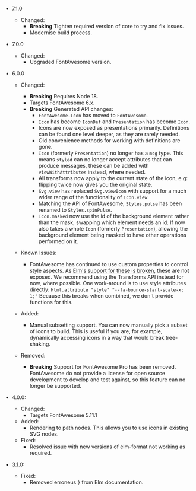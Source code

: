 - 7.1.0
  
  - Changed:
    - **Breaking** Tighten required version of core to try and fix issues. 
    - Modernise build process.

- 7.0.0
  
  - Changed:
    - Upgraded FontAwesome version.

- 6.0.0

  - Changed:

    - **Breaking** Requires Node 18.
    - Targets FontAwesome 6.x.
    - **Breaking** Generated API changes:
      - `FontAwesome.Icon` has moved to `FontAwesome`.
      - `Icon` has become `IconDef` and `Presentation` has become `Icon`.
      - Icons are now exposed as presentations primarily. Definitions can be
        found one level deeper, as they are rarely needed.
      - Old convenience methods for working with definitions are gone.
      - `Icon` (formerly `Presentation`) no longer has a `msg` type. This means
        `styled` can no longer accept attributes that can produce messages,
        these can be added with `viewWithAttributes` instead, where needed.
      - All transforms now apply to the current state of the icon, e.g:
        flipping twice now gives you the original state.
      - `Svg.view` has replaced `Svg.viewIcon` with support for a much wider
        range of the functionality of `Icon.view`.
      - Matching the API of FontAwesome, `Styles.pulse` has been renamed to
        `Styles.spinPulse`.
      - `Icon.masked` now use the id of the background element rather than the
        mask, swapping which element needs an id. If now also takes a whole
        `Icon` (formerly `Presentation`), allowing the background element being
        masked to have other operations performed on it.

  - Known Issues:

    - FontAwesome has continued to use custom properties to control style
      aspects. As [Elm's support for these is broken][elm-custom-properties],
      these are not exposed. We recommend using the Transforms API instead for
      now, where possible.
      One work-around is to use style attributes directly:
      `Html.attribute "style" "--fa-bounce-start-scale-x: 1;"`
      Because this breaks when combined, we don't provide functions for this.

  - Added:

    - Manual subsetting support.
      You can now manually pick a subset of icons to build. This is useful if
      you are, for example, dynamically accessing icons in a way that would
      break tree-shaking.

  - Removed:
    - **Breaking** Support for FontAwesome Pro has been removed.
      FontAwesome do not provide a license for open source development to
      develop and test against, so this feature can no longer be supported.

[elm-custom-properties]: https://github.com/elm/virtual-dom/pull/127

- 4.0.0:

  - Changed:
    - Targets FontAwesome 5.11.1
  - Added:
    - Rendering to path nodes.
      This allows you to use icons in existing SVG nodes.
  - Fixed:
    - Resolved issue with new versions of elm-format not working as required.

- 3.1.0:
  - Fixed:
    - Removed erroneus `}` from Elm documentation.
